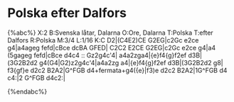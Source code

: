 # Polska efter Dalfors

{%abc%}
X:2
B:Svenska låtar, Dalarna
O:Ore, Dalarna
T:Polska
T:efter Dalfors
R:Polska
M:3/4
L:1/16
K:C
D2|(C4E2)CE G2EG|c2Gc e2ce g4|a4ageg fefd|cBce dcBA GFED|
C2C2 E2CE G2EG|c2Gc e2ce g4|a4 (5gageg fefd|cBce d4c4 :: Gz2g4c'4|
a4a2zga4|{e}f4{g}f2ef d3B|(3G2B2d2 g4(G4|G2)z2g4c'4|a4a2zg a4|{e}f4{g}f2ef d3B|(3G2B2d2 g8|
f3{gf}e d2c2 B2A2|G^FGB d4+fermata+g4({e}|f3)e d2c2 B2A2|1G^FGB d4 c4:|2 G^FGB d4c2:|

{%endabc%}

